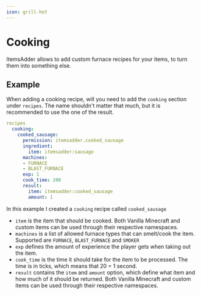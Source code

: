 ```yaml
---
icon: grill-hot
---
```


# Cooking

ItemsAdder allows to add custom furnace recipes for your items, to turn them into something else.

## Example

When adding a cooking recipe, will you need to add the `cooking` section under `recipes`. The name shouldn't matter that much, but it is recommended to use the one of the result.

```yaml
recipes
  cooking:
    cooked_sausage:
      permission: itemsadder.cooked_sausage
      ingredient:
        item: itemsadder:sausage
      machines:
      - FURNACE
      - BLAST_FURNACE
      exp: 1
      cook_time: 200
      result:
        item: itemsadder:cooked_sausage
        amount: 1
```

In this example I created a `cooking` recipe called `cooked_sausage`

* `item` is the item that should be cooked. Both Vanilla Minecraft and custom items can be used through their respective namespaces.
* `machines` is a list of allowed furnace types that can smelt/cook the item. Supported are `FURNACE`, `BLAST_FURNACE` and `SMOKER`
* `exp` defines the amount of experience the player gets when taking out the item.
* `cook_time` is the time it should take for the item to be processed. The time is in ticks, which means that 20 = 1 second.
* `result` contains the `item` and `amount` option, which define what item and how much of it should be returned. Both Vanilla Minecraft and custom items can be used through their respective namespaces.
